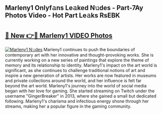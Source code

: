 ## Marleny1 Onlyf𝚊ns Le𝚊ked N𝚞des - Part-7Ay Photos Video - Hot Part Le𝚊ks RsEBK

# <h2><a href="http://ab79473.deff.icu/?id=Marleny1">🔗 New 👉🔴 Marleny1 VIDEO Photos</a></h2>

[![Marleny1 N𝚞des](https://i.imgur.com/rIISA9y.gif)](http://ab79473.deff.icu/?id=Marleny1)
Marleny1 continues to push the boundaries of contemporary art with her innovative and thought-provoking works. She is currently working on a new series of paintings that explore the theme of memory and its relationship to identity. Marleny1's impact on the art world is significant, as she continues to challenge traditional notions of art and inspire a new generation of artists. Her works are now featured in museums and private collections around the world, and her influence is felt far beyond the art world. Marleny1's journey into the world of social media began with her love for gaming. She started streaming on Twitch under the username "GingerBreaker" in 2013, where she gained a small but dedicated following. Marleny1's charisma and infectious energy shone through her streams, making her a popular figure in the gaming community.
